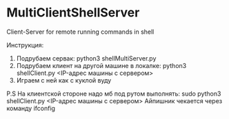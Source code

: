 # MultiClientShellServer
Client-Server for remote running commands in shell

Инструкция:

1. Подрубаем сервак: python3 shellMultiServer.py
2. Подрубаем клиент на другой машине в локалке: python3 shellClient.py <IP-адрес машины с сервером>
3. Играем с ней как с куклой вуду

P.S
На клиентской стороне надо мб под рутом выполнять: sudo python3 shellClient.py <IP-адрес машины с сервером>
Айпишник чекается через команду ifconfig
